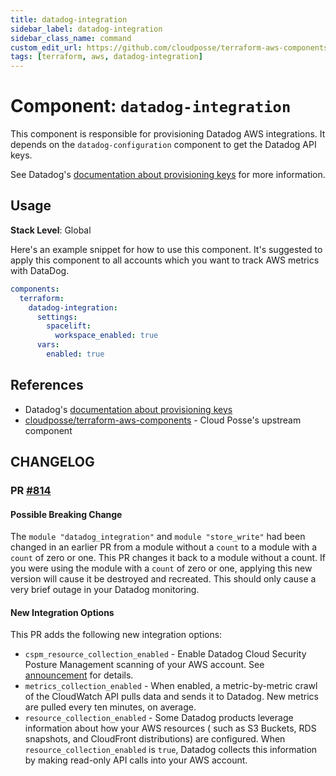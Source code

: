 ```yaml
---
title: datadog-integration
sidebar_label: datadog-integration
sidebar_class_name: command
custom_edit_url: https://github.com/cloudposse/terraform-aws-components/blob/main/modules/datadog-integration/README.md
tags: [terraform, aws, datadog-integration]
---
```


# Component: `datadog-integration`

This component is responsible for provisioning Datadog AWS integrations. It depends on the `datadog-configuration`
component to get the Datadog API keys.

See Datadog's [documentation about provisioning keys](https://docs.datadoghq.com/account_management/api-app-keys) for
more information.

## Usage

**Stack Level**: Global

Here's an example snippet for how to use this component. It's suggested to apply this component to all accounts which
you want to track AWS metrics with DataDog.

```yaml
components:
  terraform:
    datadog-integration:
      settings:
        spacelift:
          workspace_enabled: true
      vars:
        enabled: true
```

<!-- prettier-ignore-start -->
<!-- BEGINNING OF PRE-COMMIT-TERRAFORM DOCS HOOK -->
<!-- hello terraform-docs -->
<!-- END OF PRE-COMMIT-TERRAFORM DOCS HOOK -->
<!-- prettier-ignore-end -->

## References

- Datadog's [documentation about provisioning keys](https://docs.datadoghq.com/account_management/api-app-keys)
- [cloudposse/terraform-aws-components](https://github.com/cloudposse/terraform-aws-components/tree/main/modules/datadog-integration) -
  Cloud Posse's upstream component



## CHANGELOG

### PR [#814](https://github.com/cloudposse/terraform-aws-components/pull/814)

#### Possible Breaking Change

The `module "datadog_integration"` and `module "store_write"` had been changed in an earlier PR from a module without a
`count` to a module with a `count` of zero or one. This PR changes it back to a module without a count. If you were
using the module with a `count` of zero or one, applying this new version will cause it be destroyed and recreated. This
should only cause a very brief outage in your Datadog monitoring.

#### New Integration Options

This PR adds the following new integration options:

- `cspm_resource_collection_enabled` - Enable Datadog Cloud Security Posture Management scanning of your AWS account.
  See [announcement](https://www.datadoghq.com/product/cloud-security-management/cloud-security-posture-management/) for
  details.
- `metrics_collection_enabled` - When enabled, a metric-by-metric crawl of the CloudWatch API pulls data and sends it to
  Datadog. New metrics are pulled every ten minutes, on average.
- `resource_collection_enabled` - Some Datadog products leverage information about how your AWS resources ( such as S3
  Buckets, RDS snapshots, and CloudFront distributions) are configured. When `resource_collection_enabled` is `true`,
  Datadog collects this information by making read-only API calls into your AWS account.

